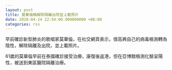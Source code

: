 ```yaml
---
layout: post
title: 莫華倫稱解除隔離出院並上載照片
date: 2020-04-24 22:54:00.000000000 +08:00
categories: rss
---
```


早前確診新型肺炎的歌唱家莫華倫，在社交網頁表示，很高興自己的病毒檢測轉為陰性，解除隔離及出院，並上載照片。

61歲的莫華倫早前在泰國確診接受治療，康復後返港，但在亞博館檢測化驗呈陽性，被送到東區醫院隔離治療。
